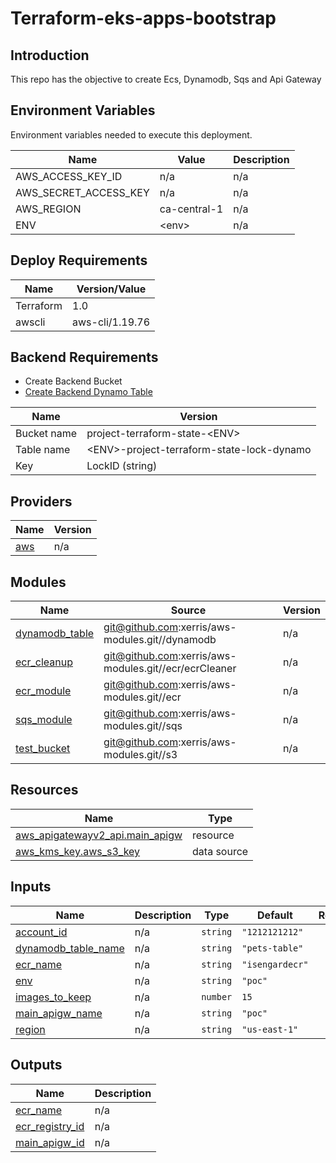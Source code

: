 # Terraform-eks-apps-bootstrap

## Introduction
This repo has the objective to create Ecs, Dynamodb, Sqs and Api Gateway

## Environment Variables

Environment variables needed to execute this deployment.

| Name | Value | Description |
|------|---------|--------|
|AWS_ACCESS_KEY_ID| n/a | n/a |
|AWS_SECRET_ACCESS_KEY| n/a | n/a |
|AWS_REGION | ca-central-1| n/a |
|ENV | \<env\>| n/a |

## Deploy Requirements 

| Name | Version/Value |
|------|---------|
| Terraform | 1.0 |
| awscli | aws-cli/1.19.76 |

## Backend Requirements 
* Create Backend Bucket
* [Create Backend Dynamo Table](https://www.terraform.io/docs/language/settings/backends/s3.html#dynamodb-state-locking)


| Name | Version |
|------|---------|
| Bucket name | project-terraform-state-\<ENV\>|
| Table name | \<ENV\>-project-terraform-state-lock-dynamo |
| Key | LockID \(string\) |

## Providers

| Name | Version |
|------|---------|
| <a name="provider_aws"></a> [aws](#provider\_aws) | n/a |



## Modules

| Name | Source | Version |
|------|--------|---------|
| <a name="module_dynamodb_table"></a> [dynamodb\_table](#module\_dynamodb\_table) | git@github.com:xerris/aws-modules.git//dynamodb | n/a |
| <a name="module_ecr_cleanup"></a> [ecr\_cleanup](#module\_ecr\_cleanup) | git@github.com:xerris/aws-modules.git//ecr/ecrCleaner | n/a |
| <a name="module_ecr_module"></a> [ecr\_module](#module\_ecr\_module) | git@github.com:xerris/aws-modules.git//ecr | n/a |
| <a name="module_sqs_module"></a> [sqs\_module](#module\_sqs\_module) | git@github.com:xerris/aws-modules.git//sqs | n/a |
| <a name="module_test_bucket"></a> [test\_bucket](#module\_test\_bucket) | git@github.com:xerris/aws-modules.git//s3 | n/a |

## Resources

| Name | Type |
|------|------|
| [aws_apigatewayv2_api.main_apigw](https://registry.terraform.io/providers/hashicorp/aws/latest/docs/resources/apigatewayv2_api) | resource |
| [aws_kms_key.aws_s3_key](https://registry.terraform.io/providers/hashicorp/aws/latest/docs/data-sources/kms_key) | data source |

## Inputs

| Name | Description | Type | Default | Required |
|------|-------------|------|---------|:--------:|
| <a name="input_account_id"></a> [account\_id](#input\_account\_id) | n/a | `string` | `"1212121212"` | no |
| <a name="input_dynamodb_table_name"></a> [dynamodb\_table\_name](#input\_dynamodb\_table\_name) | n/a | `string` | `"pets-table"` | no |
| <a name="input_ecr_name"></a> [ecr\_name](#input\_ecr\_name) | n/a | `string` | `"isengardecr"` | no |
| <a name="input_env"></a> [env](#input\_env) | n/a | `string` | `"poc"` | no |
| <a name="input_images_to_keep"></a> [images\_to\_keep](#input\_images\_to\_keep) | n/a | `number` | `15` | no |
| <a name="input_main_apigw_name"></a> [main\_apigw\_name](#input\_main\_apigw\_name) | n/a | `string` | `"poc"` | no |
| <a name="input_region"></a> [region](#input\_region) | n/a | `string` | `"us-east-1"` | no |

## Outputs

| Name | Description |
|------|-------------|
| <a name="output_ecr_name"></a> [ecr\_name](#output\_ecr\_name) | n/a |
| <a name="output_ecr_registry_id"></a> [ecr\_registry\_id](#output\_ecr\_registry\_id) | n/a |
| <a name="output_main_apigw_id"></a> [main\_apigw\_id](#output\_main\_apigw\_id) | n/a |
